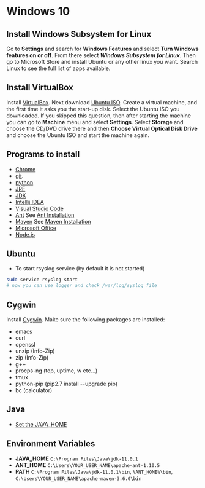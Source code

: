# Windows 10

## Install Windows Subsystem for Linux
Go to **Settings** and search for **Windows Features** and select **Turn Windows features on or off**.
From there select ***Windows Subsystem for Linux***. Then go to Microsoft Store and install Ubuntu
or any other linux you want. Search Linux to see the full list of apps available.

## Install VirtualBox
Install [VirtualBox](https://www.virtualbox.org/wiki/Downloads).
Next download [Ubuntu ISO](https://www.ubuntu.com/desktop).
Create a virtual machine, and the first time it asks you the start-up disk. Select
the Ubuntu ISO you downloaded. If you skipped this question, then after starting
the machine you can go to **Machine** menu and select **Settings**. Select **Storage**
and choose the CD/DVD drive there and then **Choose Virtual Optical Disk Drive** and
choose the Ubuntu ISO and start the machine again.

## Programs to install
* [Chrome](https://www.google.com/chrome/)
* [git](https://git-scm.com/).
* [python](https://www.python.org/downloads/windows/)
* [JRE](https://www.java.com/en/download/)
* [JDK](https://www.oracle.com/technetwork/java/javase/downloads/index.html)
* [Intellij IDEA](https://www.jetbrains.com/idea/download/#section=windows)
* [Visual Studio Code](https://code.visualstudio.com/download)
* [Ant](https://ant.apache.org/bindownload.cgi) See [Ant Installation](https://www.mkyong.com/ant/how-to-install-apache-ant-on-windows/)
* [Maven](https://maven.apache.org/download.cgi) See [Maven Installation](https://www.mkyong.com/maven/how-to-install-maven-in-windows/)
* [Microsoft Office](http://www.microsofthup.com/hupus/home.aspx)
* [Node.js](https://nodejs.org/en/)

## Ubuntu
* To start rsyslog service (by default it is not started)
```bash
sudo service rsyslog start
# now you can use logger and check /var/log/syslog file
```

## Cygwin
Install [Cygwin](https://cygwin.com/install.html). Make sure the following packages are
installed:

* emacs
* curl
* openssl
* unzip (Info-Zip)
* zip (Info-Zip)
* g++
* procps-ng (top, uptime, w etc...)
* tmux
* python-pip (pip2.7 install --upgrade pip)
* bc (calculator)

## Java
* [Set the JAVA_HOME](https://docs.oracle.com/cd/E19182-01/820-7851/inst_cli_jdk_javahome_t/)

## Environment Variables
* **JAVA_HOME** `C:\Program Files\Java\jdk-11.0.1`
* **ANT_HOME** `C:\Users\YOUR_USER_NAME\apache-ant-1.10.5`
* **PATH** `C:\Program Files\Java\jdk-11.0.1\bin`, `%ANT_HOME%\bin`,
`C:\Users\YOUR_USER_NAME\apache-maven-3.6.0\bin`

